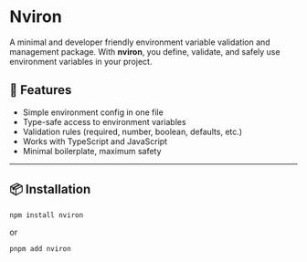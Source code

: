 # Nviron

A minimal and developer friendly environment variable validation and management package. With **nviron**, you define, validate, and safely use environment variables in your project.

## 🚀 Features

- Simple environment config in one file
- Type-safe access to environment variables
- Validation rules (required, number, boolean, defaults, etc.)
- Works with TypeScript and JavaScript
- Minimal boilerplate, maximum safety

---

## 📦 Installation

```bash
npm install nviron
```

or

```bash
pnpm add nviron
```

